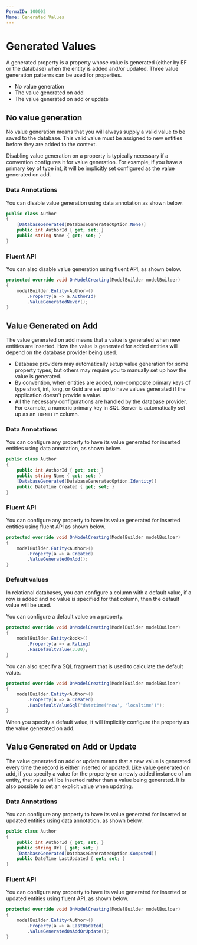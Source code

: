 ```yaml
---
PermaID: 100002
Name: Generated Values
---
```


# Generated Values

A generated property is a property whose value is generated (either by EF or the database) when the entity is added and/or updated. Three value generation patterns can be used for properties.

 - No value generation
 - The value generated on add
 - The value generated on add or update

## No value generation

No value generation means that you will always supply a valid value to be saved to the database. This valid value must be assigned to new entities before they are added to the context.

Disabling value generation on a property is typically necessary if a convention configures it for value generation. For example, if you have a primary key of type int, it will be implicitly set configured as the value generated on add. 

### Data Annotations

You can disable value generation using data annotation as shown below.

```csharp
public class Author
{
    [DatabaseGenerated(DatabaseGeneratedOption.None)]
    public int AuthorId { get; set; }
    public string Name { get; set; }
}
```

### Fluent API

You can also disable value generation using fluent API, as shown below.

```csharp
protected override void OnModelCreating(ModelBuilder modelBuilder)
{
    modelBuilder.Entity<Author>()
        .Property(a => a.AuthorId)
        .ValueGeneratedNever();
}
```

## Value Generated on Add

The value generated on add means that a value is generated when new entities are inserted. How the value is generated for added entities will depend on the database provider being used. 

 - Database providers may automatically setup value generation for some property types, but others may require you to manually set up how the value is generated.
 - By convention, when entities are added, non-composite primary keys of type short, int, long, or Guid are set up to have values generated if the application doesn't provide a value.
 - All the necessary configurations are handled by the database provider. For example, a numeric primary key in SQL Server is automatically set up as an `IDENTITY` column.

### Data Annotations

You can configure any property to have its value generated for inserted entities using data annotation, as shown below.

```csharp
public class Author
{
    public int AuthorId { get; set; }
    public string Name { get; set; }
    [DatabaseGenerated(DatabaseGeneratedOption.Identity)]
    public DateTime Created { get; set; }
}
```

### Fluent API

You can configure any property to have its value generated for inserted entities using fluent API as shown below.

```csharp
protected override void OnModelCreating(ModelBuilder modelBuilder)
{
    modelBuilder.Entity<Author>()
        .Property(a => a.Created)
        .ValueGeneratedOnAdd();
}
```

### Default values

In relational databases, you can configure a column with a default value, if a row is added and no value is specified for that column, then the default value will be used.

You can configure a default value on a property.

```csharp
protected override void OnModelCreating(ModelBuilder modelBuilder)
{
    modelBuilder.Entity<Book>()
        .Property(a => a.Rating)
        .HasDefaultValue(3.00);
}
```

You can also specify a SQL fragment that is used to calculate the default value.

```csharp
protected override void OnModelCreating(ModelBuilder modelBuilder)
{
    modelBuilder.Entity<Author>()
        .Property(a => a.Created)
        .HasDefaultValueSql("datetime('now', 'localtime')");
}
```

When you specify a default value, it will implicitly configure the property as the value generated on add.

## Value Generated on Add or Update

The value generated on add or update means that a new value is generated every time the record is either inserted or updated. Like value generated on add, if you specify a value for the property on a newly added instance of an entity, that value will be inserted rather than a value being generated. It is also possible to set an explicit value when updating. 

### Data Annotations

You can configure any property to have its value generated for inserted or updated entities using data annotation, as shown below.

```csharp
public class Author
{
    public int AuthorId { get; set; }
    public string Url { get; set; }
    [DatabaseGenerated(DatabaseGeneratedOption.Computed)]
    public DateTime LastUpdated { get; set; }
}
```

### Fluent API

You can configure any property to have its value generated for inserted or updated entities using fluent API, as shown below.

```csharp
protected override void OnModelCreating(ModelBuilder modelBuilder)
{
    modelBuilder.Entity<Author>()
        .Property(a => a.LastUpdated)
        .ValueGeneratedOnAddOrUpdate();
}
```
